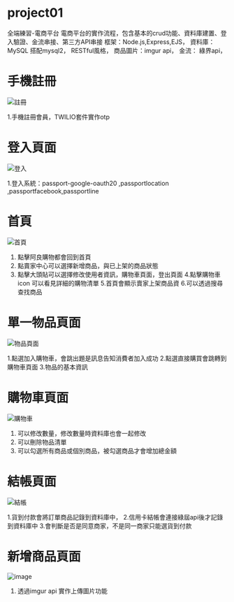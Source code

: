 # project01

全端練習-電商平台
電商平台的實作流程，包含基本的crud功能、資料庫建置、登入驗證、金流串接、第三方API串接
框架：Node.js,Express,EJS，
資料庫：MySQL 搭配mysql2，
RESTful風格，
商品圖片：imgur api，
金流： 綠界api，

# 手機註冊
![註冊](https://github.com/aether123/project01/assets/27948644/40cfe790-8997-4333-be66-add59e0cdd1f) 

1.手機註冊會員，TWILIO套件實作otp

# 登入頁面
![登入](https://github.com/aether123/project01/assets/27948644/69416c8d-839a-4735-baa6-c213649482dc)

1.登入系統：passport-google-oauth20 ,passportlocation ,passportfacebook,passportline

# 首頁
![首頁](https://github.com/aether123/project01/assets/27948644/7165b0ac-74be-4ff4-aba2-da6a4a9b65f5)
1. 點擊阿良購物都會回到首頁
2. 點賣家中心可以選擇新增商品，與已上架的商品狀態
3. 點擊大頭貼可以選擇修改使用者資訊，購物車頁面，登出頁面
4.點擊購物車icon 可以看見詳細的購物清單
5.首頁會顯示賣家上架商品資
6.可以透過搜尋查找商品

# 單一物品頁面
![物品頁面](https://github.com/aether123/project01/assets/27948644/259a2691-aed3-420e-bece-fa43dcfdf27b)

1.點選加入購物車，會跳出題是訊息告知消費者加入成功
2.點選直接購買會跳轉到購物車頁面
3.物品的基本資訊

# 購物車頁面
![購物車](https://github.com/aether123/project01/assets/27948644/f556133e-52c8-4812-9418-a94392f3b461)

1. 可以修改數量，修改數量時資料庫也會一起修改
2. 可以刪除物品清單
3. 可以勾選所有商品或個別商品，被勾選商品才會增加總金額

# 結帳頁面
![結帳](https://github.com/aether123/project01/assets/27948644/4f9c8397-2281-41be-831f-31594d1e7bd0)

1.貨到付款會將訂單商品記錄到資料庫中，
2.信用卡結帳會連接綠屆api後才記錄到資料庫中
3.會判斷是否是同意商家，不是同一商家只能選貨到付款

# 新增商品頁面
![image](https://github.com/aether123/project01/assets/27948644/d89560ff-accd-4519-a4d3-e93d15e30234)

1.  透過imgur api 實作上傳圖片功能










